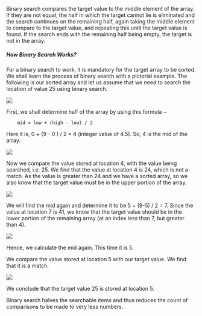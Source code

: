 <!--title={Binary Search}-->

<!--concepts{Depth First Search}-->

<!--badges={Algorithmns:20}-->

Binary search compares the target value to the middle element of the array. If they are not equal, the half in which the target cannot lie is eliminated and the search continues on the remaining half, again taking the middle element to compare to the target value, and repeating this until the target value is found. If the search ends with the remaining half being empty, the target is not in the array.

##### How Binary Search Works?

For a binary search to work, it is mandatory for the target array to be sorted. We shall learn the process of binary search with a pictorial example. The following is our sorted array and let us assume that we need to search the location of value 25 using binary search.

![](https://i.imgur.com/WUuUt73.png)

First, we shall determine half of the array by using this formula −

```
	mid = low + (high - low) / 2
```

Here it is, 0 + (9 - 0 ) / 2 = 4 (integer value of 4.5). So, 4 is the mid of the array.

![](https://i.imgur.com/yy9fCcH.png)

Now we compare the value stored at location 4, with the value being searched, i.e. 25. We find that the value at location 4 is 24, which is not a match. As the value is greater than 24 and we have a sorted array, so we also know that the target value must be in the upper portion of the array.

![](https://i.imgur.com/8SePSNp.png)

We will find the mid again and determine it to be 5 + (9-5) / 2 = 7. Since the value at location 7 is 41, we know that the target value should be in the lower portion of the remaining array (at an index less than 7, but greater than 4).

![](https://i.imgur.com/znCTYni.png)

Hence, we calculate the mid again. This time it is 5.

We compare the value stored at location 5 with our target value. We find that it is a match.

![](https://i.imgur.com/pquZdkN.png)

We conclude that the target value 25 is stored at location 5.

Binary search halves the searchable items and thus reduces the count of comparisons to be made to very less numbers.
